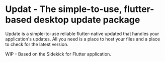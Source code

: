 # Updat - The simple-to-use, flutter-based desktop update package

Update is a simple-to-use reliable flutter-native updated that handles your application's updates. All you need is a place to host your files and a place to check for the latest version.

WIP - Based on the Sidekick for Flutter application.
